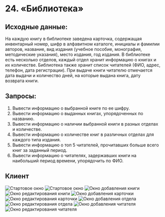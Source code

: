 # 24. «Библиотека»

## Исходные данные:
На каждую книгу в библиотеке заведена карточка, содержащая инвентарный номер, шифр в алфавитном каталоге, инициалы и фамилии авторов, название, вид издания (учебное пособие, монография, методические указания), место издания, год издания. В библиотеке есть несколько отделов, каждый отдел хранит информацию о книгах и их количестве.
Библиотека также хранит список читателей (ФИО, адрес, телефон, дата регистрации). При выдаче книги читателю отмечается дата выдачи и количество дней, на которые выдана книга, дату возврата книги.

## Запросы:
1) Вывести информацию о выбранной книге по ее шифру.
2) Вывести информацию о выданных книгах, упорядоченных по названию.
3) Вывести информацию о наличии выбранной книги в разных отделах и количестве.
4) Вывести информацию о количестве книг в различных отделах для каждого типа издания.
5) Вывести информацию о топ 5 читателей, прочитавших больше всего книг за заданный период.
6) Вывести информацию о читателях, задержавших книги на наибольший период времени, упорядочить по ФИО.

## Клиент

![Стартовое окно](Library/Library.Images/MainWindow1.jpg)
![Стартовое окно](Library/Library.Images/MainWindow2.jpg)
![Окно добавления книги](Library/Library.Images/AddBook.jpg)
![Окно редактирования книги](Library/Library.Images/EditBook.jpg)
![Окно добавления карточки](Library/Library.Images/AddCard.jpg)
![Окно редактирования карточки](Library/Library.Images/EditCard.jpg)
![Окно добавления отдела](Library/Library.Images/AddDepartment.jpg)
![Окно редактирования отдела](Library/Library.Images/EditDepartment.jpg)
![Окно добавления читателя](Library/Library.Images/AddReader.jpg)
![Окно редактирования читателя](Library/Library.Images/EditReader.jpg)